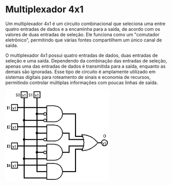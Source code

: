 # Multiplexador 4x1

Um multiplexador 4x1 é um circuito combinacional que seleciona uma entre quatro entradas de dados e a encaminha para a saída, de acordo com os valores de duas entradas de seleção. Ele funciona como um "comutador eletrônico", permitindo que várias fontes compartilhem um único canal de saída.

O multiplexador 4x1 possui quatro entradas de dados, duas entradas de seleção e uma saída. Dependendo da combinação das entradas de seleção, apenas uma das entradas de dados é transmitida para a saída, enquanto as demais são ignoradas. Esse tipo de circuito é amplamente utilizado em sistemas digitais para roteamento de sinais e economia de recursos, permitindo controlar múltiplas informações com poucas linhas de saída.

![Multiplexador 4x1](images/multiplexer-4x1.png)
